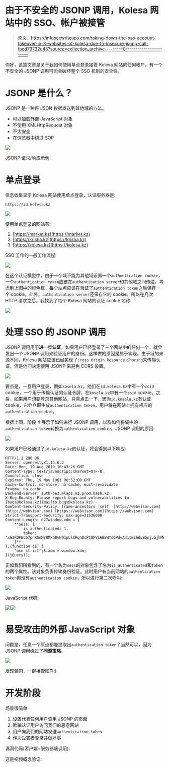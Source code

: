 # 由于不安全的 JSONP 调用，Kolesa 网站中的 SSO、帐户被接管

> 原文：<https://infosecwriteups.com/taking-down-the-sso-account-takeover-in-3-websites-of-kolesa-due-to-insecure-jsonp-call-facd79732e45?source=collection_archive---------0----------------------->

你好，这篇文章是关于我如何使用单点登录接管 Kolesa 网站的任何帐户。有一个不安全的 JSONP 调用可能会破坏整个 SSO 机制的安全性。

# JSONP 是什么？

JSONP 是一种将 JSON 数据发送到其他域的方法。

*   可以加载外部 JavaScript 对象
*   不使用 XMLHttpRequest 对象
*   不太安全
*   在浏览器中绕过 SOP

![](img/c1b4651d536bc7af2dc10de0f78c9854.png)

JSONP 请求/响应示例

# 单点登录

信息收集显示 Kolesa 网站使用单点登录，认证服务器是:

```
https://id.kolesa.kz
```

![](img/c72a400d1be69d5532c5a269ef1e3e11.png)

使用单点登录的网站有:

1.  [https://market.kz](https://market.kz)
2.  [https://krisha.kz](https://krisha.kz)
3.  [https://kolesa.kz](https://kolesa.kz)

SSO 工作的一般工作流程:

![](img/c352f86130fb14a6a3bdff3800d37e87.png)

在这个认证模型中，由于一个域不能为其他域设置一个`authentication cookie`，一个`authentication token`应该在`authentication server`和其他域之间传递。考虑到上图中的橙色框，每个站点应该在验证了`authentication token`之后保存一个 cookie。此外，`authentication server`还保存它的 cookie，所以在几次 HTTP 请求之后，我找到了每个 Kolesa 网站的认证 cookie 名称:

![](img/4fe9a7bc386ec9b32f733844a247b01f.png)

# 处理 SSO 的 JSONP 调用

JSONP 调用用于**进一步认证**。如果用户已经登录了三个网站中的任何一个，就会发出一个 JSONP 调用来验证用户的身份。这样做的原因是易于实现。由于域的来源不同，Kolesa 网站应该已经实现了`Cross Origin Resource Sharing`来传输认证，但是他们决定使用 JSONP 来避免 CORS 设置。

![](img/32703df54bbcd81abdfe45d65958c95d.png)

要点是，一旦用户登录，例如`kosela.kz`，他们在`id.kolesa.kz`中有一个`ccid` cookie，一个用于传输认证的认证令牌，在`kosela.kz`中有一个`ssid` cookie。之后，如果用户想要登录其他网站，只需点击一下，因为`id.kosela.kz`有认证 cookie，它会立即生成`authentication token`，用户将在网站上拥有相应的`authentication cookie`。

根据上图，阶段 4 展示了如何进行 JSONP 调用，以及如何将域中的`authentication token`转换为`authentication cookie`。JSONP 调用的原因:

![](img/402d39f540688860f1c058c4622c8d61.png)

如果用户已经通过了`id.kolesa.kz`的认证，将会得到以下响应:

```
HTTP/1.1 200 OK
Server: openresty/1.13.6.2
Date: Mon, 19 Aug 2019 16:43:26 GMT
Content-Type: text/javascript;charset=UTF-8
Connection: close
Expires: Thu, 19 Nov 1981 08:52:00 GMT
Cache-Control: no-store, no-cache, must-revalidate
Pragma: no-cache
Backend-Server: auth-be3.alaps.kz.prod.bash.kz
X-Bug-Bounty: Please report bugs and vulnerabilities to [bugs@kolesa.kz](mailto:bugs@kolesa.kz)
Content-Security-Policy: frame-ancestors 'self' [http://webvisor.com](http://webvisor.com) [https://webvisor.com](https://webvisor.com)
Strict-Transport-Security: max-age=31536000
Content-Length: 627window.xdm = {
    **sess: {
        is_authenticated: 1,
        token: 'xG3ROFWcb7pnXSnMr8MkaBvH01pLlCHqn0sPt0PVL6BBWYdQPdvA31tBi6dLB5njv5jhMW3y/cGBMRB9LC/69zv867wweaDhkxX6arGVzYDy2q+J52nkOQJ+62rR9wLPYJGyEpNGWeOBSp12vugXZUPq2RA6FMptbNkGQpJFjAclXSzduj7wJJgAUONMj3mkkElM1nWmIllrl5zDEz6s7077E4ibx//BvnfZ9AIC/9b2PB+QzVKOnSzzcr9wSXqta9TEDHvjopqbUd4UE2xSMRSj/zxPQlCba5632hcIXnzZB3A8fvahvf2Hm5ssuC+cwuKU8pAdE/qcGQSJKdhpYXxntGkQiLdEAliyCq+fahS4itb6HlFH/+H20RsZA+cjyaF7ntnW5tYY31vxJXovrR3oinaj9YDSzoCZYMDYPJMdk+HuZhRuxxEl8abuNlGD0aCt2GCPV7GY0J9Ma7AcPw=='
    }**
};(function ($) {
    "use strict";$.xdm = window.xdm;
}(jQuery));
```

正如我们所看到的，有一个名为`sess`的对象包含了名为`is_authenticated`和`token`的两个属性。该对象负责传输身份验证。此时用户有当前网站的`authentication token`但没有`authentication cookie`，所以进行第二次呼叫:

![](img/a5e06c6cb61016b770c506cc7ae86ee3.png)

JavaScript 代码:

![](img/106704f9ef18d0af3d675fcf936e0e7e.png)![](img/9d36a18546e70f95917c4d4c52297e13.png)

# 易受攻击的外部 JavaScript 对象

问题是，任意一个原点都能提取出`authentication token`？当然可以，因为 JSONP 调用绕过了**同源策略**。

![](img/fd0b8952066f1fae48bdfdd15640c996.png)

发现漏洞，一键接管账户:)

# 开发阶段

场景很简单:

1.  设置代表任何用户调用 JSONP 的页面
2.  欺骗认证用户访问我们的恶意网站
3.  用户向我们的网站发送`authentication token`
4.  作为受害者登录并做坏事

漏洞代码(客户端+服务器端调用):

这是视频概念验证: